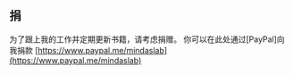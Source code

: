 ## 捐

为了跟上我的工作并定期更新书籍，请考虑捐赠。 你可以在此处通过[PayPal]向我捐款 [https://www.paypal.me/mindaslab](https://www.paypal.me/mindaslab)